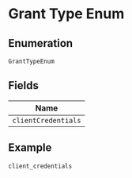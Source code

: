
# Grant Type Enum

## Enumeration

`GrantTypeEnum`

## Fields

| Name |
|  --- |
| `clientCredentials` |

## Example

```
client_credentials
```

